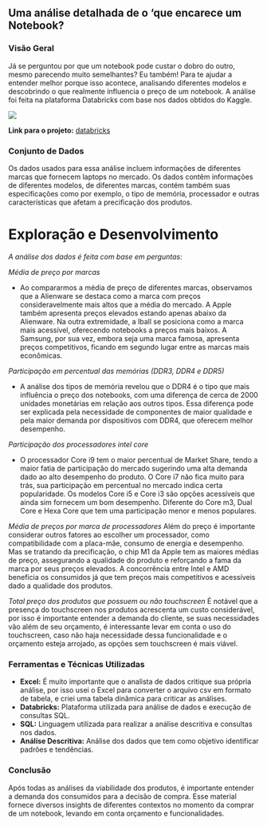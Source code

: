 ## Uma análise detalhada de o ‘que encarece um Notebook?

### Visão Geral

Já se perguntou por que um notebook pode custar o dobro do outro, mesmo parecendo muito semelhantes? Eu também! Para te ajudar a entender melhor porque isso acontece, analisando diferentes modelos e descobrindo o que realmente influencia o preço de um notebook. A análise foi feita na plataforma Databricks com base nos dados obtidos do Kaggle.

[![](laptopsales.gif)](https://github.com/user-attachments/assets/f3547ef1-88fa-4d64-afc8-0f1955e920a3)

**Link para o projeto:** [databricks](https://databricks-prod-cloudfront.cloud.databricks.com/public/4027ec902e239c93eaaa8714f173bcfc/1095832313552270/1432661428716512/1323315511525775/latest.html)

### Conjunto de Dados
Os dados usados para essa análise incluem informações de diferentes marcas que fornecem laptops no mercado. Os dados contêm informações de diferentes modelos, de diferentes marcas, contém também suas especificações como por exemplo, o tipo de memória, processador e outras características que afetam a precificação dos produtos.

# Exploração e Desenvolvimento

*A análise dos dados é feita com base em perguntas:*

*Média de preço por marcas*
- Ao compararmos a média de preço de diferentes marcas, observamos que a Alienware se destaca como a marca com preços consideravelmente mais altos que a média do mercado. A Apple também apresenta preços elevados estando apenas abaixo da Alienware. 
Na outra extremidade, a Iball se posiciona como a marca mais acessível, oferecendo notebooks a preços mais baixos. A Samsung, por sua vez, embora seja uma marca famosa, apresenta preços competitivos, ficando em segundo lugar entre as marcas mais econômicas.

*Participação em percentual das memórias (DDR3, DDR4 e DDR5)*
- A análise dos tipos de memória revelou que o DDR4 é o tipo que mais influência o preço dos notebooks, com uma diferença de cerca de 2000 unidades monetárias em relação aos outros tipos. 
Essa diferença pode ser explicada pela necessidade de componentes de maior qualidade e pela maior demanda por dispositivos com DDR4, que oferecem melhor desempenho.

*Participação dos processadores intel core*
- O processador Core i9 tem o maior percentual de Market Share, tendo a maior fatia de participação do mercado sugerindo uma alta demanda dado ao alto desempenho do produto. O Core i7 não fica muito para trás, sua participação em percentual no mercado indica certa popularidade.
Os modelos Core i5 e Core i3 são opções acessíveis que ainda sim fornecem um bom desempenho. Diferente do Core m3, Dual Core e Hexa Core que tem uma participação menor e menos populares.

*Média de preços por marca de processadores*
Além do preço é importante considerar outros fatores ao escolher um processador, como compatibilidade com a placa-mãe, consumo de energia e desempenho. 
Mas se tratando da precificação, o chip M1 da Apple tem as maiores médias de preço, assegurando a qualidade do produto e reforçando a fama da marca por seus preços elevados. A concorrência entre Intel e AMD beneficia os consumidos já que tem preços mais competitivos e acessíveis dado a qualidade dos produtos.

*Total preço dos produtos que possuem ou não touchscreen*
É notável que a presença do touchscreen nos produtos acrescenta um custo considerável, por isso é importante entender a demanda do cliente, se suas necessidades vão além de seu orçamento, é interessante levar em conta o uso do touchscreen, caso não haja necessidade dessa funcionalidade e o orçamento esteja arrojado, as opções sem touchscreen é mais viável.

### Ferramentas e Técnicas Utilizadas
- **Excel:** É muito importante que o analista de dados critique sua própria análise, por isso usei o Excel para converter o arquivo csv em formato de tabela, e criei uma tabela dinâmica para criticar as análises.
- **Databricks:** Plataforma utilizada para análise de dados e execução de consultas SQL.
- **SQL:** Linguagem utilizada para realizar a análise descritiva e consultas nos dados.
- **Análise Descritiva:** Análise dos dados que tem como objetivo identificar padrões e tendências.

### Conclusão 
Após todas as análises da viabilidade dos produtos, é importante entender a demanda dos consumidos para a decisão de compra. Esse material fornece diversos insights de diferentes contextos no momento da comprar de um notebook, levando em conta orçamento e funcionalidades.